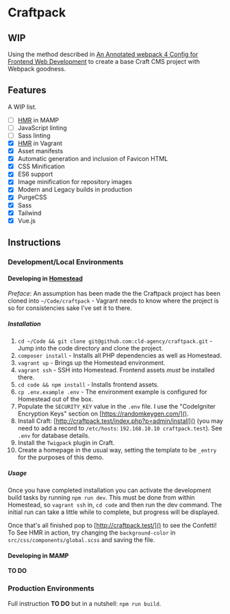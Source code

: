 # Craftpack
## WIP

Using the method described in
[An Annotated webpack 4 Config for Frontend Web Development](https://nystudio107.com/blog/an-annotated-webpack-4-config-for-frontend-web-development)
to create a base Craft CMS project with Webpack goodness.

## Features
A WIP list.

- [ ] [HMR](https://webpack.js.org/concepts/hot-module-replacement/) in MAMP
- [ ] JavaScript linting
- [ ] Sass linting
- [x] [HMR](https://webpack.js.org/concepts/hot-module-replacement/) in Vagrant
- [x] Asset manifests
- [x] Automatic generation and inclusion of Favicon HTML
- [x] CSS Minification
- [x] ES6 support
- [x] Image minification for repository images
- [x] Modern and Legacy builds in production
- [x] PurgeCSS
- [x] Sass
- [x] Tailwind
- [x] Vue.js

## Instructions
### Development/Local Environments
#### Developing in [Homestead](https://laravel.com/docs/5.7/homestead)
*Preface*: An assumption has been made the the Craftpack project has been
cloned into `~/Code/craftpack` - Vagrant needs to know where the project is so
for consistencies sake I've set it to there.

##### Installation
1. `cd ~/Code && git clone git@github.com:cld-agency/craftpack.git` - Jump into
the code directory and clone the project.
2. `composer install` - Installs all PHP dependencies as well as Homestead.
3. `vagrant up` - Brings up the Homestead environment.
4. `vagrant ssh` - SSH into Homestead. Frontend assets *must* be installed there.
5. `cd code && npm install` - Installs frontend assets.
6. `cp .env.example .env` - The environment example is configured for Homestead
out of the box.
7. Populate the `SECURITY_KEY` value in the `.env` file. I use the
"CodeIgniter Encryption Keys" section on [https://randomkeygen.com/]().
8. Install Craft: [http://craftpack.test/index.php?p=admin/install]() (you may
need to add a record to `/etc/hosts`: `192.168.10.10 craftpack.test`). See
`.env` for database details.
9. Install the `Twigpack` plugin in Craft.
10. Create a homepage in the usual way, setting the template to be `_entry` for
the purposes of this demo.

##### Usage
Once you have completed installation you can activate the development build
tasks by running `npm run dev`. This must be done from within Homestead, so
`vagrant ssh` in, `cd code` and then run the dev command. The initial run can
take a little while to complete, but progress will be displayed.

Once that's all finished pop to [http://craftpack.test/]() to see the Confetti!
To See HMR in action, try changing the `background-color` in
`src/css/components/global.scss` and saving the file.

#### Developing in MAMP
**TO DO**

### Production Environments
Full instruction **TO DO** but in a nutshell: `npm run build`.
